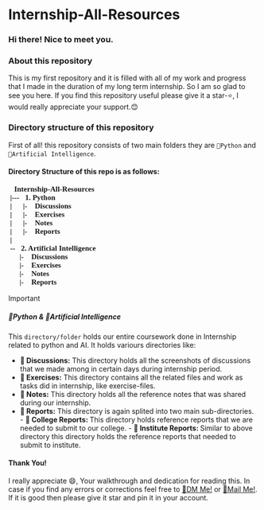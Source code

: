 # Internship-All-Resources

### Hi there! Nice to meet you.

### About this repository
This is my first repository and it is filled with all of my work and progress that I made in the duration of my long term internship. So I am so glad to see you here. If you find this repository useful please give it a star-⭐, I would really appreciate your support.😊

### Directory structure of this repository
First of all! this repository consists of two main folders they are `📁Python` and `📁Artificial Intelligence`.

#### Directory Structure of this repo is as follows:
<pre style="font-family: 'Consolas'; font-size: 15px; font-weight: bolder;">
📁Internship-All-Resources
 |---📁1. Python
 |      |- 📁Discussions
 |      |- 📁Exercises
 |      |- 📁Notes
 |      |- 📁Reports
 |
 --📁2. Artificial Intelligence
      |- 📁Discussions
      |- 📁Exercises
      |- 📁Notes
      |- 📁Reports
</pre>
> [!IMPORTANT]
> ##### 📁Python & 📁Artificial Intelligence
> This `directory/folder` holds our entire coursework done in Internship related to python and AI.
It holds variours directories like:
> - <B>📁 Discussions:</B> This directory holds all the screenshots of discussions that we made among in certain days during internship period.
> - <B>📁 Exercises:</B> This directory contains all the related files and work as tasks did in internship, like exercise-files.
> - <B>📁 Notes:</B> This directory holds all the reference notes that was shared during our internship.
> - <B>📁 Reports:</B> This directory is again splited into two main sub-directories.
    - <B>📁 College Reports: </B> This directory holds reference reports that we are needed to submit to our college. 
    - <B>📁 Institute Reports: </B> Similar to above directory this directory holds the reference reports that needed to submit to institute.

#### Thank You!
I really appreciate 😄, Your walkthrough and dedication for reading this. In case if you find any errors or corrections feel free to [💬DM Me!](https://instagram.com/devamanikanta_sala) or [📧Mail Me!](devamanikantasala@outlook.com). If it is good then please give it star and pin it in your account.
